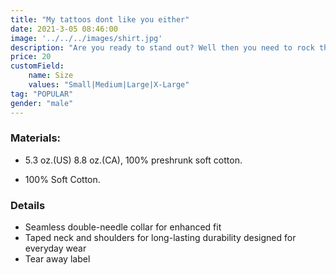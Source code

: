```yaml
---
title: "My tattoos dont like you either"
date: 2021-3-05 08:46:00
image: '../../../images/shirt.jpg'
description: "Are you ready to stand out? Well then you need to rock this and show the world how you really feel"
price: 20
customField:
    name: Size
    values: "Small|Medium|Large|X-Large"
tag: "POPULAR"
gender: "male"
---
```


### Materials:  

- 5.3 oz.(US) 8.8 oz.(CA), 100% preshrunk soft cotton.

- 100% Soft Cotton.

### Details 

- Seamless double-needle collar for enhanced fit
- Taped neck and shoulders for long-lasting durability designed for everyday wear
- Tear away label



